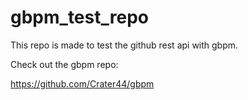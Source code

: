 # gbpm_test_repo

This repo is made to test the github rest api with gbpm.

Check out the gbpm repo:

https://github.com/Crater44/gbpm
